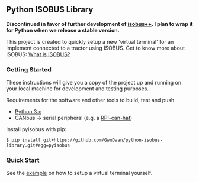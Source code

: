 ## Python ISOBUS Library 

**Discontinued in favor of further development of [isobus++](https://github.com/ad3154/ISO11783-CAN-Stack). I plan to wrap it for Python when we release a stable version.**


This project is created to quickly setup a new 'virtual terminal' for an implement connected to a tractor using ISOBUS.
Get to know more about ISOBUS: [What is ISOBUS?](https://www.autopi.io/blog/what-is-isobus-and-iso11783/)

### Getting Started

These instructions will give you a copy of the project up and running on
your local machine for development and testing purposes.

Requirements for the software and other tools to build, test and push 
- [Python 3.x](https://www.python.org/downloads/)
- CANbus -> serial peripheral (e.g. a [RPI-can-hat](https://www.waveshare.com/rs485-can-hat.htm))

Install pyisobus with pip:

    $ pip install git+https://github.com/GwnDaan/python-isobus-library.git#egg=pyisobus

### Quick Start

See the [example](https://github.com/GwnDaan/python-isobus-library/tree/master/example) on how to setup a virtual terminal yourself.
